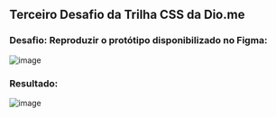 ## Terceiro Desafio da Trilha CSS da Dio.me

### Desafio: Reproduzir o protótipo disponibilizado no Figma:
![image](https://github.com/predufranca/trilha-css-desafio-03/assets/64810590/4d9b9c75-c21c-4273-8078-d4ab4f80be29)

### Resultado:
![image](https://github.com/predufranca/trilha-css-desafio-03/assets/64810590/465343d2-010f-4227-b2e7-948c0e5008c9)
